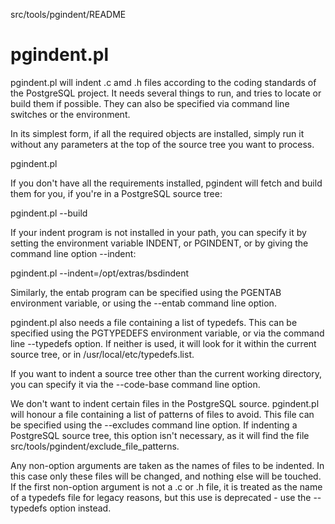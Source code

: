 src/tools/pgindent/README

# pgindent.pl #

pgindent.pl will indent .c amd .h files according to the coding standards of
the PostgreSQL project. It needs several things to run, and tries to locate
or build them if possible. They can also be specified via command line switches
or the environment.

In its simplest form, if all the required objects are installed, simply run
it without any parameters at the top of the source tree you want to process.

   pgindent.pl

If you don't have all the requirements installed, pgindent will fetch and build 
them for you, if you're in a PostgreSQL source tree:

   pgindent.pl --build

If your indent program is not installed in your path, you can specify it
by setting the environment variable INDENT, or PGINDENT, or by giving the
command line option --indent:

   pgindent.pl --indent=/opt/extras/bsdindent

Similarly, the entab program can be specified using the PGENTAB environment
variable, or using the --entab command line option.

pgindent.pl also needs a file containing a list of typedefs. This can be 
specified using the PGTYPEDEFS environment variable, or via the command line
--typedefs option. If neither is used, it will look for it within the
current source tree, or in /usr/local/etc/typedefs.list.

If you want to indent a source tree other than the current working directory,
you can specify it via the --code-base command line option.

We don't want to indent certain files in the PostgreSQL source. pgindent.pl
will honour a file containing a list of patterns of files to avoid. This
file can be specified using the --excludes command line option. If indenting
a PostgreSQL source tree, this option isn't necessary, as it will find the file
src/tools/pgindent/exclude_file_patterns.

Any non-option arguments are taken as the names of files to be indented. In this
case only these files will be changed, and nothing else will be touched. If the
first non-option argument is not a .c or .h file, it is treated as the name
of a typedefs file for legacy reasons, but this use is deprecated - use the 
--typedefs option instead.
